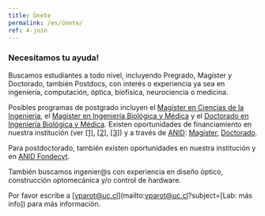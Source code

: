 ```yaml
---
title: Únete
permalink: /es/únete/
ref: 4-join
---
```


### Necesitamos tu ayuda!
Buscamos estudiantes a todo nivel, incluyendo Pregrado, Magíster y Doctorado, también Postdocs, con interés o experiencia ya sea en ingeniería, computación, óptica, biofísica, neurociencia o medicina. 

Posibles programas de postgrado incluyen el [Magíster en Ciencias de la Ingeniería](https://www.ing.uc.cl/programas-de-estudio/postgrado/magister-ciencias-la-ingenieria/), el [Magíster en Ingeniería Biológica y Médica](https://ingenieriabiologicaymedica.uc.cl/es/programas-de-estudio/postgrado/magister/plan-de-estudios#malla-curricular) y el [Doctorado en Ingeniería Biológica y Médica](https://ingenieriabiologicaymedica.uc.cl/es/programas-de-estudio/postgrado/doctorado/perfil-de-egreso).  Existen oportunidades de financiamiento en nuestra institución (ver [[1]](https://www.ing.uc.cl/programas-de-estudio/postgrado/magister-ciencias-la-ingenieria/costos-y-becas/), [[2]](https://ingenieriabiologicaymedica.uc.cl/es/programas-de-estudio/postgrado/magister/aranceles-y-becas), [[3]](https://ingenieriabiologicaymedica.uc.cl/es/programas-de-estudio/postgrado/doctorado/aranceles-y-becas)) y a través de [ANID](https://www.anid.cl/): [Magíster](https://www.anid.cl/capital-humano/magister-nacional/), [Doctorado](https://www.anid.cl/capital-humano/doctorado-nacional/).

Para postdoctorado, también existen oportunidades en nuestra institución y en [ANID Fondecyt](https://www.anid.cl/proyectos-de-investigacion/fondecyt-postdoctorado/). 

También buscamos ingenier@s con experiencia en diseño óptico, construcción optomecánica y/o control de hardware. 

Por favor escribe a [vparot@uc.cl](mailto:vparot@uc.cl?subject=[Lab: más info]) para más información.